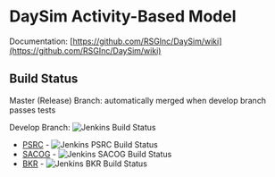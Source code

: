 # DaySim Activity-Based Model

Documentation: [https://github.com/RSGInc/DaySim/wiki](https://github.com/RSGInc/DaySim/wiki)

## Build Status

Master (Release) Branch: automatically merged when develop branch passes tests

Develop Branch: ![Jenkins Build Status](http://wrjmdlppw01.rsginc.com:8080/buildStatus/icon?job=DaySim_all_regions)

  - [PSRC](https://www.psrc.org) -  ![Jenkins PSRC Build Status](http://wrjmdlppw01.rsginc.com:8080/job/PSRC/badge/icon)
  - [SACOG](https://www.sacog.org) -  ![Jenkins SACOG Build Status](http://wrjmdlppw01.rsginc.com:8080/job/SACOG/badge/icon)
  - [BKR](https://www.bellevuewa.gov) - ![Jenkins BKR Build Status](http://wrjmdlppw01.rsginc.com:8080/job/BKRCast/badge/icon)
 